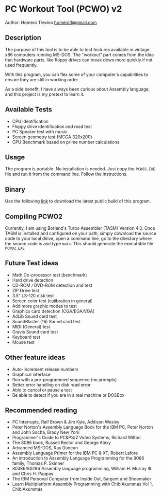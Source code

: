 # PC Workout Tool (PCWO) v2

Author: Homero Trevino <homerotl@gmail.com>

## Description
The purpose of this tool is to be able to test features available in vintage 
x86 computers running MS-DOS. The "workout" part comes from the idea that hardware 
parts, like floppy drives can break down more quickly if not used frequently. 

With this program, you can flex some of your computer's capabilities to ensure 
they are still in working order.

As a side benefit, I have always been curious about Assembly language, and 
this project is my pretext to learn it.

## Available Tests

 * CPU identification
 * Floppy drive identification and read test
 * PC Speaker test with music
 * Screen geometry test (MCGA 320x200)
 * CPU Benchmark based on prime number calculations

## Usage
The program is portable. No installation is needed. Just copy the `PCWO2.EXE` 
file and run it from the command line. Follow the instructions.

## Binary
Use the following [link](http://homerotl.com/downloads/pcwo2/PCWO2-20231026.1.zip) to download the 
latest public build of this program. 

## Compiling PCWO2
Currently, I am using Borland's Turbo Assembler (TASM) Version 4.0. Once 
TASM is installed and configured on your path, simply download the source code
to your local dirive, open a command line, go to the directory where the source
code is and type `make`. This should generate the executable
file `PCWO2.EXE`

## Future Test ideas

  * Math Co-processor test (benchmark)
  * Hard drive detection
  * CD-ROM / DVD-ROM detection and test
  * ZIP Drive test
  * 3.5" LS-120 disk test
  * Screen color test (calibration in general)
  * Add more graphic modes to test
  * Graphics card detection (CGA/EGA/VGA)
  * AdLib Sound card test
  * SoundBlaster (16) Sound card test
  * MIDI (General) test
  * Gravis Sound card test
  * Keyboard test
  * Mouse test
 
## Other feature ideas

  * Auto-increment release numbers
  * Graphical interface
  * Run with a pre-programmed sequence (no prompts)
  * Better error handling on disk read error
  * Able to cancel or pause a test
  * Be able to detect if you are in a real machine or DOSBox

## Recommended reading

  * PC Interrupts, Ralf Brown & Jim Kyle, Addison Wesley
  * Peter Norton's Assembly Language Book for the IBM PC, Peter Norton and John Socha, Brady New York
  * Programmer's Guide to PC&PS/2 Video Systems, Richard Wilton
  * The 8086 book, Russell Rector and George Alexy
  * Advanced MS-DOS, Ray Duncan
  * Assembly Language Primer for the IBM PC & XT, Robert Lafore
  * An introduction to Assembly Language Programming for the 8086 family, Thomas P. Skinner
  * 80386/80286 Assembly language programming, William H. Murray III and Chris H. Pappas
  * The IBM Personal Computer from Inside Out, Sargent and Shoemaker
  * Learn Multiplatform Assembly Programming with ChibiAkummas Vol 1, ChibiAkummas
  
  